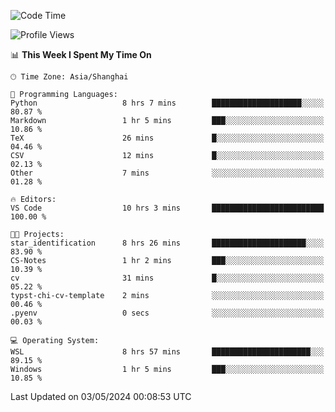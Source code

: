 <!--START_SECTION:waka-->
![Code Time](http://img.shields.io/badge/Code%20Time-1%2C653%20hrs%2058%20mins-blue)

![Profile Views](http://img.shields.io/badge/Profile%20Views-4-blue)

📊 **This Week I Spent My Time On** 

```text
🕑︎ Time Zone: Asia/Shanghai

💬 Programming Languages: 
Python                   8 hrs 7 mins        ████████████████████░░░░░   80.87 % 
Markdown                 1 hr 5 mins         ███░░░░░░░░░░░░░░░░░░░░░░   10.86 % 
TeX                      26 mins             █░░░░░░░░░░░░░░░░░░░░░░░░   04.46 % 
CSV                      12 mins             █░░░░░░░░░░░░░░░░░░░░░░░░   02.13 % 
Other                    7 mins              ░░░░░░░░░░░░░░░░░░░░░░░░░   01.28 % 

🔥 Editors: 
VS Code                  10 hrs 3 mins       █████████████████████████   100.00 % 

🐱‍💻 Projects: 
star_identification      8 hrs 26 mins       █████████████████████░░░░   83.90 % 
CS-Notes                 1 hr 2 mins         ███░░░░░░░░░░░░░░░░░░░░░░   10.39 % 
cv                       31 mins             █░░░░░░░░░░░░░░░░░░░░░░░░   05.22 % 
typst-chi-cv-template    2 mins              ░░░░░░░░░░░░░░░░░░░░░░░░░   00.46 % 
.pyenv                   0 secs              ░░░░░░░░░░░░░░░░░░░░░░░░░   00.03 % 

💻 Operating System: 
WSL                      8 hrs 57 mins       ██████████████████████░░░   89.15 % 
Windows                  1 hr 5 mins         ███░░░░░░░░░░░░░░░░░░░░░░   10.85 % 
```


 Last Updated on 03/05/2024 00:08:53 UTC
<!--END_SECTION:waka-->